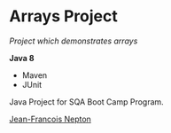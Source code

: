 # Arrays Project

*Project which demonstrates arrays*

**Java 8**

* Maven
* JUnit

Java Project for SQA Boot Camp Program. 

[Jean-Francois Nepton](http://sqasolution.com)
